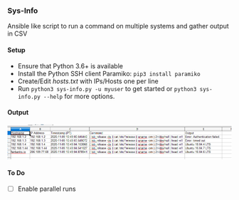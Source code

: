 ### Sys-Info

Ansible like script to run a command on multiple systems and gather output in CSV

#### Setup

- Ensure that Python 3.6+ is available
- Install the Python SSH client Paramiko: `pip3 install paramiko`
- Create/Edit *hosts.txt* with IPs/Hosts one per line
- Run `python3 sys-info.py -u myuser` to get started or `python3 sys-info.py --help` for more options.

#### Output

![img](sys-info.png)

#### To Do
- [ ] Enable parallel runs